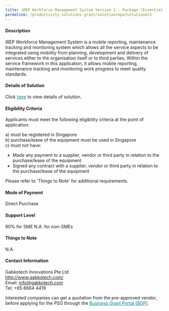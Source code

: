 ```yaml
---
title: iREP Workforce Management System Version 2 - Package (Essential)
permalink: /productivity-solutions-grant/solutionrepo/solution423
---
```


#### Description

iREP Workforce Management System is a mobile reporting, maintenance tracking and monitoring system which allows all the service aspects to be integrated using mobility from planning, development and delivery of services either to the organisation itself or to third parties.  Within the service framework in this application, it allows mobile reporting, maintenance tracking and monitoring work progress to meet quality standards.

#### Details of Solution

Click <a href='https://gb-assist-staging.netlify.app/images/psg/Gakotech_ES_Annex_3_Part_2.pdf' style='color:#037e8a'>here</a> to view details of solution.

#### Eligibility Criteria

Applicants must meet the following eligibility criteria at the point of application:

a) must be registered in Singapore <br>
b) purchase/lease of the equipment must be used in Singapore <br>
c) must not have:
- Made any payment to a supplier, vendor or third party in relation to the purchase/lease of the equipment
- Signed any contract with a supplier, vendor or third party in relation to the purchase/lease of the equipment

Please refer to 'Things to Note' for additional requirements.

#### Mode of Payment
Direct Purchase

#### Support Level
80% for SME
N.A. for non-SMEs <br>

#### Things to Note
N.A.

#### Contact Information
Gabkotech Innovations Pte Ltd<br>http://www.gabkotech.com/<br>Email: info@gabkotech.com<br>Tel: +65 6684 4419

Interested companies can get a quotation from the pre-approved vendor, before applying for the PSG through the <a target='_blank' style='color:#037e8a' href='https://www.businessgrants.gov.sg/'>Business Grant Portal (BGP)</a>.
